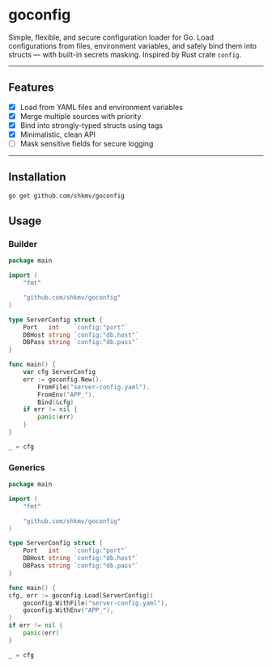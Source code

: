 # goconfig

Simple, flexible, and secure configuration loader for Go.
Load configurations from files, environment variables, and safely bind them into structs — with built-in secrets masking.
Inspired by Rust crate `config`.

---

## Features

- [x] Load from YAML files and environment variables
- [x] Merge multiple sources with priority
- [x] Bind into strongly-typed structs using tags
- [x] Minimalistic, clean API
- [ ] Mask sensitive fields for secure logging

---

## Installation

```bash
go get github.com/shkmv/goconfig
```

## Usage

### Builder

```go
package main

import (
    "fmt"

    "github.com/shkmv/goconfig"
)

type ServerConfig struct {
    Port   int    `config:"port"`
    DBHost string `config:"db.host"`
    DBPass string `config:"db.pass"`
}

func main() {
    var cfg ServerConfig
    err := goconfig.New().
        FromFile("server-config.yaml").
        FromEnv("APP_").
        Bind(&cfg)
    if err != nil {
        panic(err)
    }
}

_ = cfg
```

###  Generics

```go
package main

import (
    "fmt"

    "github.com/shkmv/goconfig"
)

type ServerConfig struct {
    Port   int    `config:"port"`
    DBHost string `config:"db.host"`
    DBPass string `config:"db.pass"`
}

func main() {
cfg, err := goconfig.Load[ServerConfig](
    goconfig.WithFile("server-config.yaml"),
    goconfig.WithEnv("APP_"),
)
if err != nil {
    panic(err)
}

_ = cfg
```
